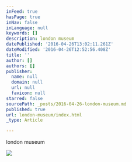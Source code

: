 ```yaml
---
inFeed: true
hasPage: true
inNav: false
inLanguage: null
keywords: []
description: london museum
datePublished: '2016-04-26T13:02:11.261Z'
dateModified: '2016-04-26T12:52:56.408Z'
title: ''
author: []
authors: []
publisher:
  name: null
  domain: null
  url: null
  favicon: null
starred: false
sourcePath: _posts/2016-04-26-london-museum.md
published: true
url: london-museum/index.html
_type: Article

---
```

london museum

  
![](https://the-grid-user-content.s3-us-west-2.amazonaws.com/5a47afd9-4a05-4dcc-a76f-f2e8e0e1d431.jpg)